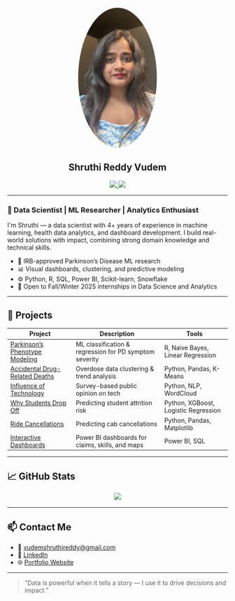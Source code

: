 <p align="center">
  <img src="profile.jpg" width="180" style="border-radius: 50%;">
</p>

<h2 align="center">Shruthi Reddy Vudem</h2>

<p align="center">
  <a href="https://v0-open-vercel-app.vercel.app/" target="_blank">
    <img src="https://img.shields.io/badge/🌐-My%20Portfolio-blue?style=for-the-badge" />
  </a>
  <a href="https://www.linkedin.com/in/shruthireddyvudem/" target="_blank">
    <img src="https://img.shields.io/badge/🔗-LinkedIn-blueviolet?style=for-the-badge" />
  </a>
</p>

---

### 💼 Data Scientist | ML Researcher | Analytics Enthusiast

I'm Shruthi — a data scientist with 4+ years of experience in machine learning, health data analytics, and dashboard development. I build real-world solutions with impact, combining strong domain knowledge and technical skills.

- 🔬 IRB-approved Parkinson’s Disease ML research  
- 📊 Visual dashboards, clustering, and predictive modeling  
- ⚙️ Python, R, SQL, Power BI, Scikit-learn, Snowflake  
- 🔎 Open to Fall/Winter 2025 internships in Data Science and Analytics  

---

## 🚀 Projects

| Project | Description | Tools |
|--------|-------------|-------|
| [Parkinson’s Phenotype Modeling](https://github.com/Shruthi973/Parkinsons-phenotype-modeling) | ML classification & regression for PD symptom severity | R, Naive Bayes, Linear Regression |
| [Accidental Drug-Related Deaths](https://github.com/Shruthi973/ACCIDENTAL_DRUG_RELATEDDEALTHS) | Overdose data clustering & trend analysis | Python, Pandas, K-Means |
| [Influence of Technology](https://github.com/Shruthi973/INFLUENCE-OF-TECHNOLOGY) | Survey-based public opinion on tech | Python, NLP, WordCloud |
| [Why Students Drop Off](https://github.com/Shruthi973/WHY-STUDENTS-DROP-OFF-) | Predicting student attrition risk | Python, XGBoost, Logistic Regression |
| [Ride Cancellations](https://github.com/Shruthi973/RIDE-CANCELLATIONS) | Predicting cab cancellations | Python, Pandas, Matplotlib |
| [Interactive Dashboards](https://github.com/Shruthi973/DASHBOARDS) | Power BI dashboards for claims, skills, and maps | Power BI, SQL |

---

## 📈 GitHub Stats

<p align="center">
  <img src="https://github-readme-stats.vercel.app/api?username=Shruthi973&show_icons=true&theme=radical" />
</p>

---

## 📫 Contact Me

- 📧 vudemshruthireddy@gmail.com  
- 🔗 [LinkedIn](https://www.linkedin.com/in/shruthireddyvudem/)  
- 🌐 [Portfolio Website](https://v0-open-vercel-app.vercel.app/)

---

> “Data is powerful when it tells a story — I use it to drive decisions and impact.”

